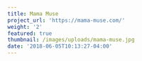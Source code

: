 ```yaml
---
title: Mama Muse
project_url: 'https://mama-muse.com/'
weight: '2'
featured: true
thumbnail: /images/uploads/mama-muse.jpg
date: '2018-06-05T10:13:27-04:00'
---
```

